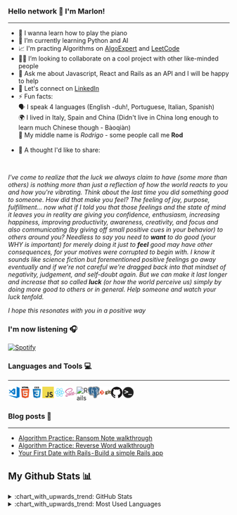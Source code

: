 ### Hello network 👋  I'm Marlon!
---

- :musical_keyboard: I wanna learn how to play the piano 
- 🌱 I’m currently learning Python and AI
- 📈 I'm practing Algorithms on [AlgoExpert](https://www.algoexpert.io/questions) and [LeetCode](https://leetcode.com/subscribe/?ref=lp_pl)
- :fist_right::fist_left:  I’m looking to collaborate on a cool project with other like-minded people
- 💬 Ask me about Javascript, React and Rails as an API and I will be happy to help
- :necktie: Let's connect on [LinkedIn](https://www.linkedin.com/in/marlon-braga/)
- :zap: Fun facts:<br/> 
     :speaking_head: I speak 4 languages (English -duh!, Portuguese, Italian, Spanish)<br/>
     :earth_africa: I lived in Italy, Spain and China (Didn't live in China long enough to learn much Chinese though - Bàoqiàn)<br/>
     :name_badge: My middle name is _Rodrigo_ - some people call me __Rod__<br/><br/>
- :deciduous_tree: A thought I'd like to share:

<br/>

   _I've come to realize that the luck we always claim to have (some more than others) is nothing more than just a reflection of how the world reacts to you and how you're vibrating. Think about the last time you did something good to someone. How did that make you feel? The feeling of joy, purpose, fulfillment... now what if I told you that those feelings and the state of mind it leaves you in reality are giving you confidence, enthusiasm, increasing happiness, improving productivity, awareness, creativity, and focus and also communicating (by giving off small positive cues in your behavior) to others around you? Needless to say you need to __want__ to do good (your WHY is important) for merely doing it just to __feel__ good may have other consequences, for your motives were corrupted to begin with. I know it sounds like science fiction but forementioned positive feelings go away eventually and if we're not careful we're dragged back into that mindset of negativity, judgement, and self-doubt again. But we can make it last longer and increase that so called __luck__ (or how the world perceive us) simply by doing more good to others or in general. Help someone and watch your luck tenfold._    
     
_I hope this resonates with you in a positive way_
<br/>

### I'm now listening :headphones:

[![Spotify](https://novatorem-six-rho.vercel.app/api/spotify)](https://open.spotify.com/user/1222217528)

### Languages and Tools :computer:
---
<div>
<img align="left" alt="Visual Studio Code" width="26px" src="https://raw.githubusercontent.com/github/explore/80688e429a7d4ef2fca1e82350fe8e3517d3494d/topics/visual-studio-code/visual-studio-code.png" />

<img align="left" alt="HTML5" width="26px" src="https://raw.githubusercontent.com/github/explore/80688e429a7d4ef2fca1e82350fe8e3517d3494d/topics/html/html.png" />

<img align="left" alt="CSS3" width="26px" src="https://raw.githubusercontent.com/github/explore/80688e429a7d4ef2fca1e82350fe8e3517d3494d/topics/css/css.png" />

<img align="left" alt="JavaScript" width="26px" src="https://raw.githubusercontent.com/github/explore/80688e429a7d4ef2fca1e82350fe8e3517d3494d/topics/javascript/javascript.png" />

<img align="left" alt="React" width="26px" src="https://raw.githubusercontent.com/github/explore/80688e429a7d4ef2fca1e82350fe8e3517d3494d/topics/react/react.png" />

<img align="left" alt="Sass" width="26px" src="https://raw.githubusercontent.com/github/explore/80688e429a7d4ef2fca1e82350fe8e3517d3494d/topics/sass/sass.png" />

<img align="left" alt="Rails" width="26px" src="https://cdn3.iconfinder.com/data/icons/popular-services-brands-vol-2/512/ruby-on-rails-512.png" />

<img align="left" alt="postgreSQL" width="26px" src="https://raw.githubusercontent.com/github/explore/80688e429a7d4ef2fca1e82350fe8e3517d3494d/topics/postgresql/postgresql.png" />

<img align="left" alt="Git" width="26px" src="https://raw.githubusercontent.com/github/explore/80688e429a7d4ef2fca1e82350fe8e3517d3494d/topics/git/git.png" />

<img align="left" alt="GitHub" width="26px" src="https://raw.githubusercontent.com/github/explore/78df643247d429f6cc873026c0622819ad797942/topics/github/github.png" />

<img align="left" alt="Terminal" width="26px" src="https://raw.githubusercontent.com/github/explore/80688e429a7d4ef2fca1e82350fe8e3517d3494d/topics/terminal/terminal.png" />
</div>

<br />
<br />

### Blog posts :newspaper:
---

- [Algorithm Practice: Ransom Note walkthrough](https://medium.com/@rdg.brg/algorithm-practice-ransom-note-walkthrough-b89cfcb25324)
- [Algorithm Practice: Reverse Word walkthrough](https://medium.com/@rdg.brg/algorithm-practice-reverse-word-walkthrough-a1d8d4535abd)
- [Your First Date with Rails - Build a simple Rails app](https://medium.com/@rdg.brg/your-first-date-with-rails-build-a-simple-rails-app-and-learn-a-few-dating-tips-728253ecc15c)


My Github Stats :bar_chart:
---
<details>
  <summary>:chart_with_upwards_trend: GitHub Stats</summary>

  <img align="left" alt="Marlon's GitHub Stats" src="https://github-readme-stats.vercel.app/api?username=mrdbrg&show_icons=true&hide_border=true"/>

</details>

<details>
  <summary>:chart_with_upwards_trend: Most Used Languages</summary>

<img align="left" alt="Marlon's GitHub Top Languages" src="https://github-readme-stats.vercel.app/api/top-langs/?username=mrdbrg" />

</details>

